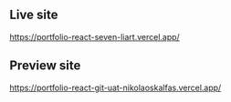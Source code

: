 ## Live site
https://portfolio-react-seven-liart.vercel.app/

## Preview site
https://portfolio-react-git-uat-nikolaoskalfas.vercel.app/
